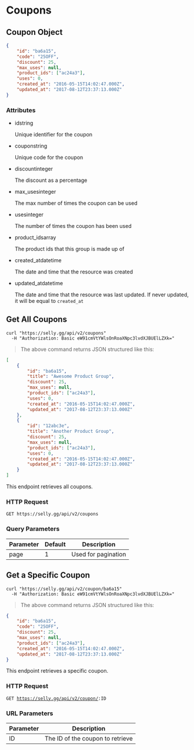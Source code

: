 # Coupons

## Coupon Object


```json
{
    "id": "ba6a15",
    "code": "25OFF",
    "discount": 25,
    "max_uses": null,
    "product_ids": ["ac24a3"],
    "uses": 0,
    "created_at": "2016-05-15T14:02:47.000Z",
    "updated_at": "2017-08-12T23:37:13.000Z"
}
```

### Attributes

<ul class="api-attributes">
    <li>
        <p class="api-attributes-label">id<span>string</span></p>
        <p class="api-attributes-description">Unique identifier for the coupon</p>
    </li>
    <li>
        <p class="api-attributes-label">coupon<span>string</span></p>
        <p class="api-attributes-description">Unique code for the coupon</p>
    </li>
    <li>
        <p class="api-attributes-label">discount<span>integer</span></p>
        <p class="api-attributes-description">The discount as a percentage</p>
    </li>
    <li>
        <p class="api-attributes-label">max_uses<span>integer</span></p>
        <p class="api-attributes-description">The max number of times the coupon can be used</p>
    </li>    
    <li>
         <p class="api-attributes-label">uses<span>integer</span></p>
         <p class="api-attributes-description">The number of times the coupon has been used</p>
     </li>
    <li>
        <p class="api-attributes-label">product_ids<span>array</span></p>
        <p class="api-attributes-description">The product ids that this group is made up of</p>
    </li>
    <li>
        <p class="api-attributes-label">created_at<span>datetime</span></p>
        <p class="api-attributes-description">The date and time that the resource was created</p>
    </li>
    <li>
        <p class="api-attributes-label">updated_at<span>datetime</span></p>
        <p class="api-attributes-description">The date and time that the resource was last updated. If never updated, it will be equal to <code>created_at</code></p>
    </li>
</ul>


## Get All Coupons

```shell
curl "https://selly.gg/api/v2/coupons"
  -H "Authorization: Basic eW91cmVtYWlsOnRoaXNpc3lvdXJBUElLZXk="
```

> The above command returns JSON structured like this:

```json
[
    {
        "id": "ba6a15",
        "title": "Awesome Product Group",
        "discount": 25,
        "max_uses": null,
        "product_ids": ["ac24a3"],
        "uses": 0,
        "created_at": "2016-05-15T14:02:47.000Z",
        "updated_at": "2017-08-12T23:37:13.000Z"
    },
    {
        "id": "12abc3e",
        "title": "Another Product Group",
        "discount": 25,
        "max_uses": null,
        "product_ids": ["ac24a3"],
        "uses": 0,
        "created_at": "2016-05-15T14:02:47.000Z",
        "updated_at": "2017-08-12T23:37:13.000Z"
    }
]
```

This endpoint retrieves all coupons.

### HTTP Request

`GET https://selly.gg/api/v2/coupons`

### Query Parameters

Parameter | Default | Description
--------- | ------- | -----------
page | 1 | Used for pagination

## Get a Specific Coupon

```shell
curl "https://selly.gg/api/v2/coupon/ba6a15"
  -H "Authorization: Basic eW91cmVtYWlsOnRoaXNpc3lvdXJBUElLZXk="
```

> The above command returns JSON structured like this:

```json
{
    "id": "ba6a15",
    "code": "25OFF",
    "discount": 25,
    "max_uses": null,
    "product_ids": ["ac24a3"],
    "created_at": "2016-05-15T14:02:47.000Z",
    "updated_at": "2017-08-12T23:37:13.000Z"
}
```

This endpoint retrieves a specific coupon.

### HTTP Request

<code>GET https://selly.gg/api/v2/coupon/<span class="url-paramater">:ID</span></code>

### URL Parameters

Parameter | Description
--------- | -----------
ID | The ID of the coupon to retrieve